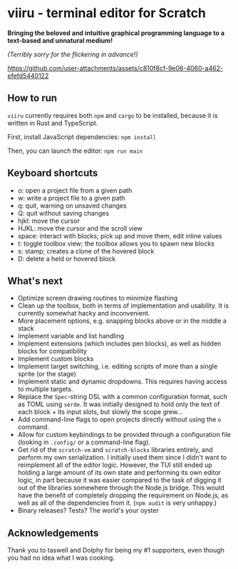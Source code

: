 # viiru - terminal editor for Scratch

**Bringing the beloved and intuitive graphical programming language to a text-based and unnatural medium!**


*(Terribly sorry for the flickering in advance!)*

https://github.com/user-attachments/assets/c810f8cf-9e06-4060-a462-efefd5440122

## How to run

`viiru` currently requires both `npm` and `cargo` to be installed, because it is written in Rust and TypeScript.

First, install JavaScript dependencies: `npm install`

Then, you can launch the editor: `npm run main`

## Keyboard shortcuts

* o: open a project file from a given path
* w: write a project file to a given path
* q: quit, warning on unsaved changes
* Q: quit without saving changes
* hjkl: move the cursor
* HJKL: move the cursor and the scroll view
* space: interact with blocks; pick up and move them, edit inline values
* t: toggle toolbox view; the toolbox allows you to spawn new blocks
* s: stamp; creates a clone of the hovered block
* D: delete a held or hovered block

## What's next

* Optimize screen drawing routines to minimize flashing
* Clean up the toolbox, both in terms of implementation and usability. It is currently somewhat hacky 
  and inconvenient.
* More placement options, e.g. snapping blocks above or in the middle a stack
* Implement variable and list handling
* Implement extensions (which includes pen blocks), as well as hidden blocks for compatibility
* Implement custom blocks
* Implement target switching, i.e. editing scripts of more than a single sprite (or the stage)
* Implement static and dynamic dropdowns. This requires having access to multiple targets.
* Replace the `Spec`-string DSL with a common configuration format, such as TOML using `serde`. It was 
  initially designed to hold only the text of each block + its input slots, but slowly the scope grew...
* Add command-line flags to open projects directly without using the `o` command.
* Allow for custom keybindings to be provided through a configuration file (looking in `.config/` or a 
  command-line flag).
* Get rid of the `scratch-vm` and `scratch-blocks` libraries entirely, and perform my own serialization.
  I initially used them since I didn't want to reimplement all of the editor logic. However, the TUI still
  ended up holding a large amount of its own state and performing its own editor logic, in part because it 
  was easier compared to the task of digging it out of the libraries somewhere through the Node.js bridge.
  This would have the benefit of completely dropping the requirement on Node.js, as well as all of the
  dependencies from it. (`npm audit` is very unhappy.)
* Binary releases? Tests? The world's your oyster

## Acknowledgements

Thank you to taswell and Dolphy for being my #1 supporters, even though you had no idea what I was cooking.
